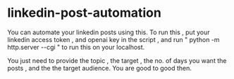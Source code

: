 # linkedin-post-automation

You can automate your linkedin posts using this. To run this , put your linkedin access token , and openai key in the script  , and run 
" python -m http.server --cgi   " to run this on your localhost.

You just need to provide the topic , the target , the no. of days you want the posts , and the the target audience. You are good to good
then.

